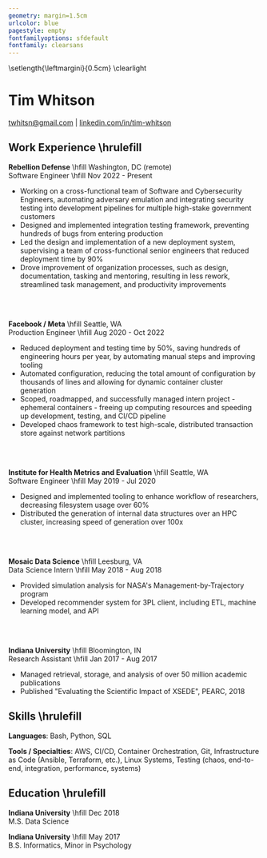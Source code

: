 ```yaml
---
geometry: margin=1.5cm
urlcolor: blue
pagestyle: empty
fontfamilyoptions: sfdefault 
fontfamily: clearsans
---
```

\setlength{\leftmargini}{0.5cm}
\clearlight

# Tim Whitson 

[twhitsn@gmail.com](mailto:twhitsn@gmail.com) | [linkedin.com/in/tim-whitson](https://linkedin.com/in/tim-whitson)

## Work Experience \hrulefill


**Rebellion Defense** \hfill Washington, DC (remote)   
Software Engineer \hfill Nov 2022 - Present   

- Working on a cross-functional team of Software and Cybersecurity Engineers, automating adversary emulation and integrating security testing into development pipelines for multiple high-stake government customers
- Designed and implemented integration testing framework, preventing hundreds of bugs from entering production
- Led the design and implementation of a new deployment system, supervising a team of cross-functional senior engineers that reduced deployment time by 90%
- Drove improvement of organization processes, such as design, documentation, tasking and mentoring, resulting in less rework, streamlined task management, and productivity improvements
<br>  
<br>  

**Facebook / Meta** \hfill Seattle, WA  
Production Engineer \hfill Aug 2020 - Oct 2022  

- Reduced deployment and testing time by 50%, saving hundreds of engineering hours per year, by automating manual steps and improving tooling
- Automated configuration, reducing the total amount of configuration by thousands of lines and allowing for dynamic container cluster generation
- Scoped, roadmapped, and successfully managed intern project - ephemeral containers - freeing up computing resources and speeding up development, testing, and CI/CD pipeline
- Developed chaos framework to test high-scale, distributed transaction store against network partitions
<br>  
<br>  
 
**Institute for Health Metrics and Evaluation** \hfill Seattle, WA  
Software Engineer \hfill May 2019 - Jul 2020  

- Designed and implemented tooling to enhance workflow of researchers, decreasing filesystem usage over 60%
- Distributed the generation of internal data structures over an HPC cluster, increasing speed of generation over 100x
<br>  
<br>  

**Mosaic Data Science** \hfill Leesburg, VA   
Data Science Intern \hfill May 2018 - Aug 2018     

- Provided simulation analysis for NASA's Management-by-Trajectory program
- Developed recommender system for 3PL client, including ETL, machine learning model, and API
<br>  
<br>  

**Indiana University** \hfill Bloomington, IN  
Research Assistant \hfill Jan 2017 - Aug 2017  

- Managed retrieval, storage, and analysis of over 50 million academic publications
- Published "Evaluating the Scientific Impact of XSEDE", PEARC, 2018

## Skills \hrulefill

**Languages**: Bash, Python, SQL 

**Tools / Specialties**: AWS, CI/CD, Container Orchestration, Git, Infrastructure as Code (Ansible, Terraform, etc.), Linux Systems, Testing (chaos, end-to-end, integration, performance, systems) 

## Education \hrulefill

**Indiana University** \hfill Dec 2018  
M.S. Data Science

**Indiana University** \hfill May 2017  
B.S. Informatics, Minor in Psychology 


